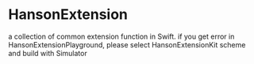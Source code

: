 # HansonExtension

a collection of common extension function in Swift.
if you get error in HansonExtensionPlayground, please select HansonExtensionKit  scheme and build with Simulator
